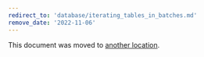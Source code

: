 ```yaml
---
redirect_to: 'database/iterating_tables_in_batches.md'
remove_date: '2022-11-06'
---
```


This document was moved to [another location](database/iterating_tables_in_batches.md).

<!-- This redirect file can be deleted after <2022-11-06>. -->
<!-- Redirects that point to other docs in the same project expire in three months. -->
<!-- Redirects that point to docs in a different project or site (for example, link is not relative and starts with `https:`) expire in one year. -->
<!-- Before deletion, see: https://docs.gitlab.com/ee/development/documentation/redirects.html -->
